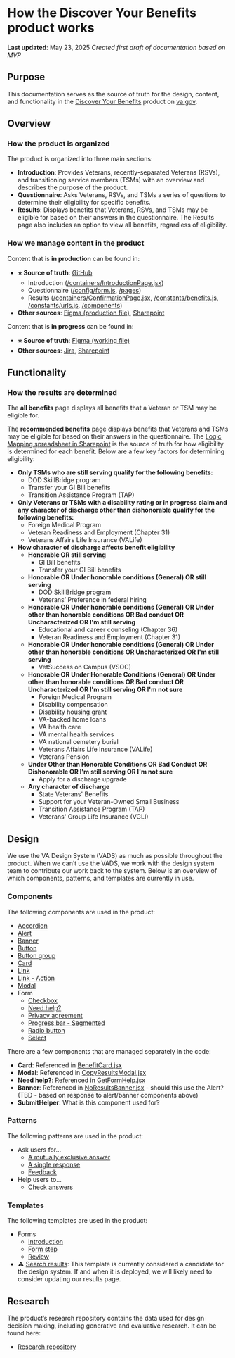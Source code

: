 # How the Discover Your Benefits product works

**Last updated**: May 23, 2025
*Created first draft of documentation based on MVP*

## Purpose
This documentation serves as the source of truth for the design, content, and functionality in the [Discover Your Benefits](https://www.va.gov/discover-your-benefits/introduction) product on [va.gov](va.gov).

## Overview

### How the product is organized

The product is organized into three main sections:
* **Introduction**: Provides Veterans, recently-separated Veterans (RSVs), and transitioning service members (TSMs) with an overview and describes the purpose of the product.
* **Questionnaire**: Asks Veterans, RSVs, and TSMs a series of questions to determine their eligibility for specific benefits.
* **Results**: Displays benefits that Veterans, RSVs, and TSMs may be eligible for based on their answers in the questionnaire. The Results page also includes an option to view all benefits, regardless of eligibility.

### How we manage content in the product

Content that is **in production** can be found in:
* **⭐️ Source of truth**: [GitHub](https://github.com/department-of-veterans-affairs/vets-website/tree/main/src/applications/discover-your-benefits)
    * Introduction ([/containers/IntroductionPage.jsx](https://github.com/department-of-veterans-affairs/vets-website/blob/main/src/applications/discover-your-benefits/containers/IntroductionPage.jsx))
    * Questionnaire ([/config/form.js](https://github.com/department-of-veterans-affairs/vets-website/blob/main/src/applications/discover-your-benefits/config/form.js), [/pages](https://github.com/department-of-veterans-affairs/vets-website/tree/main/src/applications/discover-your-benefits/pages))
    * Results ([/containers/ConfirmationPage.jsx](https://github.com/department-of-veterans-affairs/vets-website/blob/main/src/applications/discover-your-benefits/containers/ConfirmationPage.jsx), [/constants/benefits.js](https://github.com/department-of-veterans-affairs/vets-website/blob/main/src/applications/discover-your-benefits/constants/benefits.js), [/constants/urls.js](https://github.com/department-of-veterans-affairs/vets-website/blob/main/src/applications/discover-your-benefits/constants/urls.js), [/components](https://github.com/department-of-veterans-affairs/vets-website/tree/main/src/applications/discover-your-benefits/components))
* **Other sources**: [Figma (production file)](https://www.figma.com/design/e0L8mXXi5lqywARbnBy5Zx/%F0%9F%9A%80-Production---Version-2.5--Transition-experience-?m=auto&t=ODHjsOOxGnDsLBLf-6), [Sharepoint](https://dvagov.sharepoint.com/sites/VESPortfolioOpsManagement/Shared%20Documents/Forms/AllItems.aspx?FolderCTID=0x0120005D19BD4FFB74134285F70EC84B94C756&id=%2Fsites%2FVESPortfolioOpsManagement%2FShared%20Documents%2FProduct%20Lines%2FSeamless%20Experience%20Product%20Line%2FTransition%2FDesign%2C%20Content%2C%20and%20Logic&viewid=f0fefbdc%2D305b%2D4c46%2Dae6a%2D4872045e22d8)

Content that is **in progress** can be found in:
* **⭐️ Source of truth**: [Figma (working file)](https://www.figma.com/design/fRuATIubZQNSeQmnvxzqKY/%F0%9F%92%A1-Working-file--Transition-experience-?m=auto&t=ODHjsOOxGnDsLBLf-6)
* **Other sources**: [Jira](https://jira.devops.va.gov/secure/RapidBoard.jspa?rapidView=10991&projectKey=PTEMSVT&view=planning&issueLimit=100#), [Sharepoint](https://dvagov.sharepoint.com/sites/VESPortfolioOpsManagement/Shared%20Documents/Forms/AllItems.aspx?FolderCTID=0x0120005D19BD4FFB74134285F70EC84B94C756&id=%2Fsites%2FVESPortfolioOpsManagement%2FShared%20Documents%2FProduct%20Lines%2FSeamless%20Experience%20Product%20Line%2FTransition%2FDesign%2C%20Content%2C%20and%20Logic&viewid=f0fefbdc%2D305b%2D4c46%2Dae6a%2D4872045e22d8)

## Functionality

### How the results are determined

The **all benefits** page displays all benefits that a Veteran or TSM may be eligible for.

The **recommended benefits** page displays benefits that Veterans and TSMs may be eligible for based on their answers in the questionnaire. The [Logic Mapping spreadsheet in Sharepoint](https://dvagov.sharepoint.com/:x:/r/sites/VESPortfolioOpsManagement/_layouts/15/Doc.aspx?sourcedoc=%7BC0881268-34D7-4863-936A-DABCD4B7B15D%7D&file=MASTER%20Logic%20Mapping%20Spreadsheet%20-%2001NOV2024.xlsx&action=default&mobileredirect=true) is the source of truth for how eligibility is determined for each benefit. Below are a few key factors for determining eligibility:

* **Only TSMs who are still serving qualify for the following benefits:**
    * DOD SkillBridge program
    * Transfer your GI Bill benefits
    * Transition Assistance Program (TAP)
* **Only Veterans or TSMs with a disability rating or in progress claim and any character of discharge other than dishonorable qualify for the following benefits:**
    * Foreign Medical Program
    * Veteran Readiness and Employment (Chapter 31)
    * Veterans Affairs Life Insurance (VALife)
* **How character of discharge affects benefit eligibility**
    * **Honorable OR still serving**
        * GI Bill benefits
        * Transfer your GI Bill benefits
    * **Honorable OR Under honorable conditions (General) OR still serving**
        * DOD SkillBridge program
        * Veterans’ Preference in federal hiring
    * **Honorable OR Under honorable conditions (General) OR Under other than honorable conditions OR Bad conduct OR Uncharacterized OR I'm still serving**
        * Educational and career counseling (Chapter 36)
        * Veteran Readiness and Employment (Chapter 31)
    * **Honorable OR Under honorable conditions (General) OR Under other than honorable conditions OR Uncharacterized OR I'm still serving**
        * VetSuccess on Campus (VSOC)
    * **Honorable OR Under Honorable Conditions (General) OR Under other than honorable conditions OR Bad conduct OR Uncharacterized OR I'm still serving OR I'm not sure**
        * Foreign Medical Program
        * Disability compensation
        * Disability housing grant
        * VA-backed home loans
        * VA health care
        * VA mental health services
        * VA national cemetery burial
        * Veterans Affairs Life Insurance (VALife)
        * Veterans Pension
    * **Under Other than Honorable Conditions OR Bad Conduct OR Dishonorable OR I'm still serving OR I'm not sure**
        * Apply for a discharge upgrade
    * **Any character of discharge**
        * State Veterans' Benefits
        * Support for your Veteran-Owned Small Business
        * Transition Assistance Program (TAP)
        * Veterans' Group Life Insurance (VGLI)

## Design

We use the VA Design System (VADS) as much as possible throughout the product. When we can’t use the VADS, we work with the design system team to contribute our work back to the system. Below is an overview of which components, patterns, and templates are currently in use.

### Components

The following components are used in the product:
* [Accordion](https://design.va.gov/components/accordion)
* [Alert](https://design.va.gov/components/alert/)
* [Banner](https://design.va.gov/components/banner/)
* [Button](https://design.va.gov/components/button/)
* [Button group](https://design.va.gov/components/button/button-group)
* [Card](https://design.va.gov/components/card)
* [Link](https://design.va.gov/components/link/)
* [Link - Action](https://design.va.gov/components/link/action)
* [Modal](https://design.va.gov/components/modal/)
* Form
    * [Checkbox](https://design.va.gov/components/form/checkbox)
    * [Need help?](https://design.va.gov/components/form/need-help)
    * [Privacy agreement](https://design.va.gov/components/form/privacy-agreement)
    * [Progress bar - Segmented](https://design.va.gov/components/form/progress-bar-segmented)
    * [Radio button](https://design.va.gov/components/form/radio-button)
    * [Select](https://design.va.gov/components/form/select)

There are a few components that are managed separately in the code:
* **Card**: Referenced in [BenefitCard.jsx](https://github.com/department-of-veterans-affairs/vets-website/blob/main/src/applications/discover-your-benefits/components/BenefitCard.jsx)
* **Modal**: Referenced in [CopyResultsModal.jsx](https://github.com/department-of-veterans-affairs/vets-website/blob/main/src/applications/discover-your-benefits/components/CopyResultsModal.jsx)
* **Need help?**: Referenced in [GetFormHelp.jsx](https://github.com/department-of-veterans-affairs/vets-website/blob/main/src/applications/discover-your-benefits/components/GetFormHelp.jsx)
* **Banner**: Referenced in [NoResultsBanner.jsx](https://github.com/department-of-veterans-affairs/vets-website/blob/main/src/applications/discover-your-benefits/components/NoResultsBanner.jsx) - should this use the Alert? (TBD - based on response to alert/banner components above)
* **SubmitHelper**: What is this component used for?

### Patterns

The following patterns are used in the product:
* Ask users for…
    * [A mutually exclusive answer](https://design.va.gov/patterns/ask-users-for/a-mutually-exclusive-answer)
    * [A single response](https://design.va.gov/patterns/ask-users-for/a-single-response)
    * [Feedback](https://design.va.gov/patterns/ask-users-for/feedback)
* Help users to…
    * [Check answers](https://design.va.gov/patterns/help-users-to/check-answers)

### Templates

The following templates are used in the product:
* Forms
    * [Introduction](https://design.va.gov/templates/forms/introduction)
    * [Form step](https://design.va.gov/templates/forms/form-step)
    * [Review](https://design.va.gov/templates/forms/review)
* ⚠️ [Search results](https://design.va.gov/templates/search-results): This template is currently considered a candidate for the design system. If and when it is deployed, we will likely need to consider updating our results page.

## Research

The product’s research repository contains the data used for design decision making, including generative and evaluative research. It can be found here:
* [Research repository](https://github.com/department-of-veterans-affairs/va.gov-team/tree/master/products/vet-transition-support/research)
